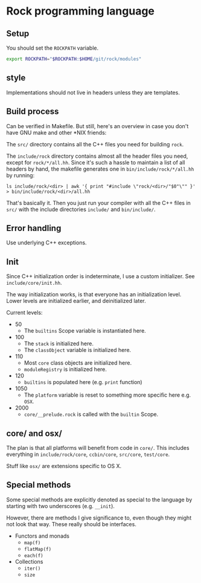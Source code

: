 # Rock programming language

## Setup

You should set the `ROCKPATH` variable.

```sh
export ROCKPATH="$ROCKPATH:$HOME/git/rock/modules"
```

## style

Implementations should not live in headers unless they are templates.

## Build process

Can be verified in Makefile. But still, here's an overview in case you don't have GNU make and other \*NIX friends:

The `src/` directory contains all the C++ files you need for building `rock`.

The `include/rock` directory contains almost all the header files you need, except for `rock/*/all.hh`. Since it's such a hassle to maintain a list of all headers by hand, the makefile generates one in `bin/include/rock/*/all.hh` by running:

    ls include/rock/<dir> | awk '{ print "#include \"rock/<dir>/"$0"\"" }' > bin/include/rock/<dir>/all.hh

That's basically it. Then you just run your compiler with all the C++ files in `src/` with the include directories `include/` and `bin/include/`.

## Error handling

Use underlying C++ exceptions.

## Init

Since C++ initialization order is indeterminate, I use a custom initializer. See `include/core/init.hh`.

The way initialization works, is that everyone has an initialization level. Lower levels are initialized earlier, and deinitialized later.

Current levels:

  * 50
    - The `builtins` Scope variable is instantiated here.
  * 100
    - The `stack` is initialized here.
    - The `classObject` variable is initialized here.
  * 110
    - Most `core` class objects are initialized here.
    - `moduleRegistry` is initialized here.
  * 120
    - `builtins` is populated here (e.g. `print` function)
  * 1050
    - The `platform` variable is reset to something more specific here
      e.g. `OSX`.
  * 2000
    - `core/__prelude.rock` is called with the `builtin` Scope.

## core/ and osx/

The plan is that all platforms will benefit from code in `core/`. This includes everything in `include/rock/core`, `ccbin/core`, `src/core`, `test/core`.

Stuff like `osx/` are extensions specific to OS X.

## Special methods

Some special methods are explicitly denoted as special to the language by starting with two underscores (e.g. `__init`).

However, there are methods I give significance to, even though they might not look that way. These really should be interfaces.

  - Functors and monads
    - `map(f)`
    - `flatMap(f)`
    - `each(f)`
  - Collections
    - `iter()`
    - `size`
